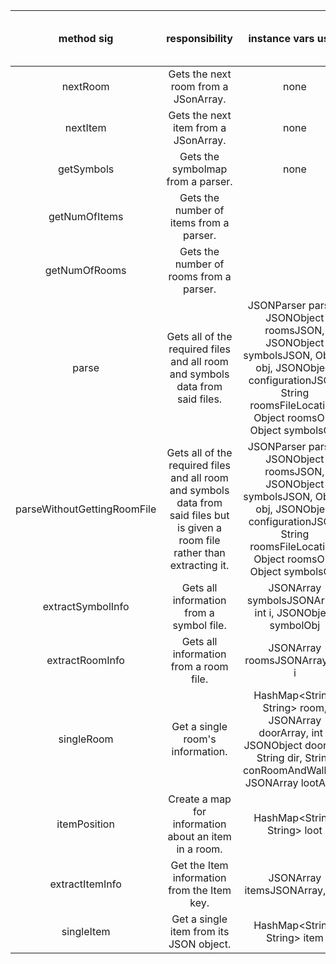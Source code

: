 | method sig | responsibility | instance vars used | other class methods called | objects used with method calls | lines of code |
|:----------:|:--------------:|:------------------:|:--------------------------:|:------------------------------:|:-------------:|
|nextRoom|Gets the next room from a JSonArray.|none|Iterator.hasNext(), Iterator.next()|none|7
|nextItem|Gets the next item from a JSonArray.|none|Iterator.hasNext(), Iterator.next()|none|7
|getSymbols|Gets the symbolmap from a parser.|none|none|none|3
|getNumOfItems|Gets the number of items from a parser.||||3
|getNumOfRooms|Gets the number of rooms from a parser.||||3
|parse|Gets all of the required files and all room and symbols data from said files.|JSONParser parser, JSONObject roomsJSON, JSONObject symbolsJSON, Object obj, JSONObject configurationJSON, String roomsFileLocation, Object roomsObj, Object symbolsObj|RogueParser.parse(),RogueParser.extractSymbolsInfo(),ArrayList.iterator(),JSONObject.get(),RogueParser.extractRoomInfo(), RogueParser.extractItemInfo()|String, JSONObject|20
|parseWithoutGettingRoomFile|Gets all of the required files and all room and symbols data from said files but is given a room file rather than extracting it.|JSONParser parser, JSONObject roomsJSON, JSONObject symbolsJSON, Object obj, JSONObject configurationJSON, String roomsFileLocation, Object roomsObj, Object symbolsObj|RogueParser.parse(),RogueParser.extractSymbolsInfo(),ArrayList.iterator(),JSONObject.get(),RogueParser.extractRoomInfo(), RogueParser.extractItemInfo()|JSONObject, String|20
|extractSymbolInfo|Gets all information from a symbol file.|JSONArray symbolsJSONArray, int i, JSONObject symbolObj|ArrayList.size(), JSONObject.get(), HashMap.put(), Character.toString(), String.valueOf(), String.charAt()|String, Character, Integer|9
|extractRoomInfo|Gets all information from a room file.|JSONArray roomsJSONArray, int i|ArrayList.get(), ArrayList.size(), ArrayList.add()|Room, Integer, String|9
|singleRoom|Get a single room's information.|HashMap<String, String> room, JSONArray doorArray, int j, JSONObject doorObj, String dir, String conRoomAndWallPos, JSONArray lootArray|HashMap.put(), JSONObject.get(), Integer.toString(), ArrayList.size(), String.valueOf(), HashMap.replace()|String, Integer|19
|itemPosition|Create a map for information about an item in a room.|HashMap<String, String> loot|HashMap.put(), JSONObject.get(), Integer.toString()|String|10
|extractItemInfo|Get the Item information from the Item key.|JSONArray itemsJSONArray, int i|JSONObject.get(), ArrayList.add(), ArrayList.size(), RogueParser.singleItem()|String, JSONObject, Map<String, String>|9
|singleItem|Get a single item from its JSON object.|HashMap<String, String> item|HashMap.put(), JSONObject.get(), Integer.toString(), String.equals()|String|16
